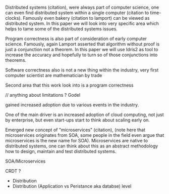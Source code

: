 Distributed systems (citation), were always part of computer science, one can even find distributed system within a single computer (citation to time-clocks). Famously even bakery (citation to lamport) can be viewed as distributed system. In this paper we will look into very specific area which helps to tame some of the distributed systems issues.

Program correctness is also part of consideration of early computer science. Famously, again Lamport asserted that algorithm without proof is just a conjunction not a theorem. In this paper we will use Idris2 as tool to increase the accuracy and hopefully to turn so of those conjunctions into theorems.

Software correctness also is not a new thing within the industry, very first computer scientist are mathematician by trade  

Second area that this work look into is a program correctness

// anything about limitations ? Godel


gained increased adoption due to various events in the industry.

One of the main driver is an increased adoption of cloud computing, not just by enterprise, but even start-ups start to think about scaling early on.

Emerged new concept of "microservices" (citation), (note here that microservices originates from SOA, some people in the field even argue that microservices is the new name for SOA). Microservices are native to distributed systems, one can think about this as an abstract methodology how to design, maintain and test distributed systems.

SOA/Microservices

CRDT ?

- Distribution
- Distribution (Application vs Peristance aka databse) level 